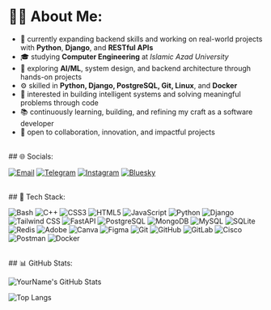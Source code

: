 # 🧑‍💻 About Me:

- 🚀 currently expanding backend skills and working on real-world projects with **Python**, **Django**, and **RESTful APIs**
- 🎓 studying **Computer Engineering** at *Islamic Azad University*  
- 🧠 exploring **AI/ML**, system design, and backend architecture through hands-on projects  
- ⚙️ skilled in **Python, Django, PostgreSQL, Git, Linux**, and **Docker**
- 🔬 interested in building intelligent systems and solving meaningful problems through code  
- 📚 continuously learning, building, and refining my craft as a software developer  
- 🤝 open to collaboration, innovation, and impactful projects

<br>
## 🌐 Socials:

[![Email](https://img.shields.io/badge/Email-D14836?style=for-the-badge&logo=gmail&logoColor=white)](mailto:Soroush.egh@gmail.com)  [![Telegram](https://img.shields.io/badge/Telegram-26A5E4?style=for-the-badge&logo=telegram&logoColor=white)](https://t.me/Soroush_Eghdami)  [![Instagram](https://img.shields.io/badge/Instagram-E4405F?style=for-the-badge&logo=instagram&logoColor=white)](https://www.instagram.com/soroush_eghdami_/)  [![Bluesky](https://img.shields.io/badge/Bluesky-1E88E5?style=for-the-badge&logo=bluesky&logoColor=white)](https://bsky.app/profile/sorousheghdami.bsky.social)  

<br>
## 🧰 Tech Stack:

![Bash](https://img.shields.io/badge/Bash-121011?style=for-the-badge&logo=gnubash&logoColor=white)
![C++](https://img.shields.io/badge/C++-00599C?style=for-the-badge&logo=cplusplus&logoColor=white)
![CSS3](https://img.shields.io/badge/CSS3-1572B6?style=for-the-badge&logo=css3&logoColor=white)
![HTML5](https://img.shields.io/badge/HTML5-E34F26?style=for-the-badge&logo=html5&logoColor=white)
![JavaScript](https://img.shields.io/badge/JavaScript-F7DF1E?style=for-the-badge&logo=javascript&logoColor=black)
![Python](https://img.shields.io/badge/Python-3776AB?style=for-the-badge&logo=python&logoColor=white)
![Django](https://img.shields.io/badge/Django-092E20?style=for-the-badge&logo=django&logoColor=white)
![Tailwind CSS](https://img.shields.io/badge/Tailwind_CSS-06B6D4?style=for-the-badge&logo=tailwindcss&logoColor=white)
![FastAPI](https://img.shields.io/badge/FastAPI-009688?style=for-the-badge&logo=fastapi&logoColor=white)
![PostgreSQL](https://img.shields.io/badge/PostgreSQL-336791?style=for-the-badge&logo=postgresql&logoColor=white)
![MongoDB](https://img.shields.io/badge/MongoDB-47A248?style=for-the-badge&logo=mongodb&logoColor=white)
![MySQL](https://img.shields.io/badge/MySQL-4479A1?style=for-the-badge&logo=mysql&logoColor=white)
![SQLite](https://img.shields.io/badge/SQLite-003B57?style=for-the-badge&logo=sqlite&logoColor=white)
![Redis](https://img.shields.io/badge/Redis-DC382D?style=for-the-badge&logo=redis&logoColor=white)
![Adobe](https://img.shields.io/badge/Adobe-FF0000?style=for-the-badge&logo=adobe&logoColor=white)
![Canva](https://img.shields.io/badge/Canva-00C4CC?style=for-the-badge&logo=canva&logoColor=white)
![Figma](https://img.shields.io/badge/Figma-F24E1E?style=for-the-badge&logo=figma&logoColor=white)
![Git](https://img.shields.io/badge/Git-F05032?style=for-the-badge&logo=git&logoColor=white)
![GitHub](https://img.shields.io/badge/GitHub-181717?style=for-the-badge&logo=github&logoColor=white)
![GitLab](https://img.shields.io/badge/GitLab-FCA121?style=for-the-badge&logo=gitlab&logoColor=white)
![Cisco](https://img.shields.io/badge/Cisco-1BA0D7?style=for-the-badge&logo=cisco&logoColor=white)
![Postman](https://img.shields.io/badge/Postman-FF6C37?style=for-the-badge&logo=postman&logoColor=white)
![Docker](https://img.shields.io/badge/Docker-2496ED?style=for-the-badge&logo=docker&logoColor=white)

<br>
## 📊 GitHub Stats:

![YourName's GitHub Stats](https://github-readme-stats.vercel.app/api?username=Soroush-Eghdami&show_icons=true&theme=tokyonight)

![Top Langs](https://github-readme-stats.vercel.app/api/top-langs/?username=Soroush-Eghdami&layout=compact&theme=tokyonight)



